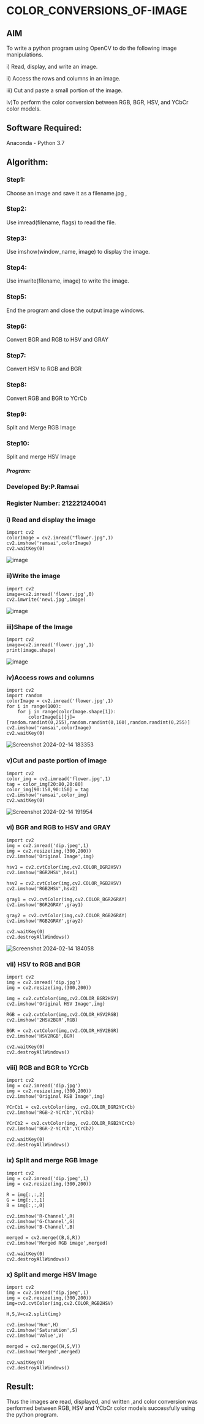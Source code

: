 # COLOR_CONVERSIONS_OF-IMAGE
## AIM
To write a python program using OpenCV to do the following image manipulations.

i) Read, display, and write an image.

ii) Access the rows and columns in an image.

iii) Cut and paste a small portion of the image.

iv)To perform the color conversion between RGB, BGR, HSV, and YCbCr color models.


## Software Required:
Anaconda - Python 3.7
## Algorithm:
### Step1:
Choose an image and save it as a filename.jpg ,
### Step2:
Use imread(filename, flags) to read the file.
### Step3:
Use imshow(window_name, image) to display the image.
### Step4:
Use imwrite(filename, image) to write the image.
### Step5:
End the program and close the output image windows.
### Step6:
Convert BGR and RGB to HSV and GRAY
### Step7:
Convert HSV to RGB and BGR
### Step8:
Convert RGB and BGR to YCrCb
### Step9:
Split and Merge RGB Image
### Step10:
Split and merge HSV Image

##### Program:
### Developed By:P.Ramsai
### Register Number: 212221240041

### i) Read and display the image
```
import cv2
colorImage = cv2.imread("flower.jpg",1)
cv2.imshow('ramsai',colorImage)
cv2.waitKey(0)

```
![image](https://github.com/Ramsai1234/COLOR_CONVERSIONS_OF-IMAGE/assets/94269989/6f17e8ca-5758-4cc5-b09a-b13587342706)



### ii)Write the image
```
import cv2
image=cv2.imread('flower.jpg',0)
cv2.imwrite('new1.jpg',image)

```
![image](https://github.com/Ramsai1234/COLOR_CONVERSIONS_OF-IMAGE/assets/94269989/a68ced56-1ff7-4e7e-afa7-116559e38b58)



### iii)Shape of the Image
```
import cv2
image=cv2.imread('flower.jpg',1)
print(image.shape)

```
![image](https://github.com/Ramsai1234/COLOR_CONVERSIONS_OF-IMAGE/assets/94269989/93fae797-c315-4ef3-b677-85037cc99886)


### iv)Access rows and columns
```
import cv2
import random
colorImage = cv2.imread('flower.jpg',1)
for i in range(100):
    for j in range(colorImage.shape[1]):
        colorImage[i][j]=[random.randint(0,255),random.randint(0,160),random.randint(0,255)]
cv2.imshow('ramsai',colorImage)
cv2.waitKey(0)

```
![Screenshot 2024-02-14 183353](https://github.com/Ramsai1234/COLOR_CONVERSIONS_OF-IMAGE/assets/94269989/6502a644-5d9e-4c72-8332-2dc76a4174f9)



### v)Cut and paste portion of image
```
import cv2
color_img = cv2.imread('flower.jpg',1)
tag = color_img[20:80,20:80]
color_img[90:150,90:150] = tag
cv2.imshow('ramsai',color_img)
cv2.waitKey(0)

```
![Screenshot 2024-02-14 191954](https://github.com/Ramsai1234/COLOR_CONVERSIONS_OF-IMAGE/assets/94269989/e7f10169-93f6-41a6-8e84-1668b7cfdf96)



### vi) BGR and RGB to HSV and GRAY
```
import cv2
img = cv2.imread('dip.jpeg',1)
img = cv2.resize(img,(300,200))
cv2.imshow('Original Image',img)

hsv1 = cv2.cvtColor(img,cv2.COLOR_BGR2HSV)
cv2.imshow('BGR2HSV',hsv1)

hsv2 = cv2.cvtColor(img,cv2.COLOR_RGB2HSV)
cv2.imshow('RGB2HSV',hsv2)

gray1 = cv2.cvtColor(img,cv2.COLOR_BGR2GRAY)
cv2.imshow('BGR2GRAY',gray1)

gray2 = cv2.cvtColor(img,cv2.COLOR_RGB2GRAY)
cv2.imshow('RGB2GRAY',gray2)

cv2.waitKey(0)
cv2.destroyAllWindows()

```
![Screenshot 2024-02-14 184058](https://github.com/Ramsai1234/COLOR_CONVERSIONS_OF-IMAGE/assets/94269989/4e581578-5270-444f-801b-72d5af2e1293)



### vii) HSV to RGB and BGR
```
import cv2
img = cv2.imread('dip.jpg')
img = cv2.resize(img,(300,200))

img = cv2.cvtColor(img,cv2.COLOR_BGR2HSV)
cv2.imshow('Original HSV Image',img)

RGB = cv2.cvtColor(img,cv2.COLOR_HSV2RGB)
cv2.imshow('2HSV2BGR',RGB)

BGR = cv2.cvtColor(img,cv2.COLOR_HSV2BGR)
cv2.imshow('HSV2RGB',BGR)

cv2.waitKey(0)
cv2.destroyAllWindows()

```


### viii) RGB and BGR to YCrCb
```
import cv2
img = cv2.imread('dip.jpg')
img = cv2.resize(img,(300,200))
cv2.imshow('Original RGB Image',img)

YCrCb1 = cv2.cvtColor(img, cv2.COLOR_BGR2YCrCb)
cv2.imshow('RGB-2-YCrCb',YCrCb1)

YCrCb2 = cv2.cvtColor(img, cv2.COLOR_RGB2YCrCb)
cv2.imshow('BGR-2-YCrCb',YCrCb2)

cv2.waitKey(0)
cv2.destroyAllWindows()

```


### ix) Split and merge RGB Image
```
import cv2
img = cv2.imread('dip.jpeg',1)
img = cv2.resize(img,(300,200))
​
R = img[:,:,2]
G = img[:,:,1]
B = img[:,:,0]
​
cv2.imshow('R-Channel',R)
cv2.imshow('G-Channel',G)
cv2.imshow('B-Channel',B)
​
merged = cv2.merge((B,G,R))
cv2.imshow('Merged RGB image',merged)
​
cv2.waitKey(0)
cv2.destroyAllWindows()

```

### x) Split and merge HSV Image
```
import cv2
img = cv2.imread("dip.jpeg",1)
img = cv2.resize(img,(300,200))
img=cv2.cvtColor(img,cv2.COLOR_RGB2HSV)

H,S,V=cv2.split(img)

cv2.imshow('Hue',H)
cv2.imshow('Saturation',S)
cv2.imshow('Value',V)

merged = cv2.merge((H,S,V))
cv2.imshow('Merged',merged)

cv2.waitKey(0)
cv2.destroyAllWindows()

```




## Result:
Thus the images are read, displayed, and written ,and color conversion was performed between RGB, HSV and YCbCr color models successfully using the python program.







